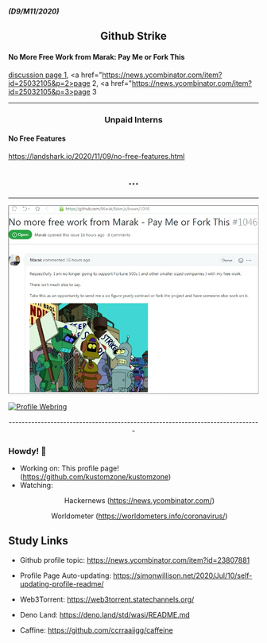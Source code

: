 ##### (D9/M11/2020)

## <p align="center"> Github Strike </p>

<H4> No More Free Work from Marak: Pay Me or Fork This </H4>

<a href="https://news.ycombinator.com/item?id=25032105&p=1">discussion page 1</a>, <a href="https://news.ycombinator.com/item?id=25032105&p=2>page 2</a>, <a href="https://news.ycombinator.com/item?id=25032105&p=3>page 3</a>

<hr>

### <p align="center"> Unpaid Interns </p>

<H4> No Free Features </H4>

https://landshark.io/2020/11/09/no-free-features.html

## <p align="center"> ... </p>

<hr>

<a href="https://github.com/Marak/faker.js/issues/1046"><img src="img/GithubStrike.jpg"></a>

[![Profile Webring](https://randos.online/u/kustomzone)](https://randos.online/u/kustomzone/next) 

<p align="center"> ------------------------------------------------------------------------------- </p>

### Howdy! 👋

- Working on: This profile page! (https://github.com/kustomzone/kustomzone)
- Watching: <p align="center"> Hackernews (https://news.ycombinator.com/) </p>
            <p align="center"> Worldometer (https://worldometers.info/coronavirus/) </p>

## Study Links

- Github profile topic: https://news.ycombinator.com/item?id=23807881
- Profile Page Auto-updating: https://simonwillison.net/2020/Jul/10/self-updating-profile-readme/

- Web3Torrent: https://web3torrent.statechannels.org/
- Deno Land:   https://deno.land/std/wasi/README.md
- Caffine:     https://github.com/ccrraaiigg/caffeine
